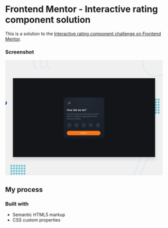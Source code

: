 # Frontend Mentor - Interactive rating component solution

This is a solution to the [Interactive rating component challenge on Frontend Mentor](https://www.frontendmentor.io/challenges/interactive-rating-component-koxpeBUmI). 

### Screenshot

![](./design/desktop-preview.jpg)

## My process

### Built with

- Semantic HTML5 markup
- CSS custom properties
